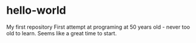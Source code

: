 # hello-world
My first repository
First attempt at programing at 50 years old - never too old to learn. Seems like a great time to start.
